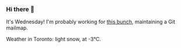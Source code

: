 ### Hi there :wave:

It's Wednesday! I'm probably working for [this bunch](https://github.com/kohofinancial), maintaining a Git mailmap.

Weather in Toronto: light snow, at -3°C.
